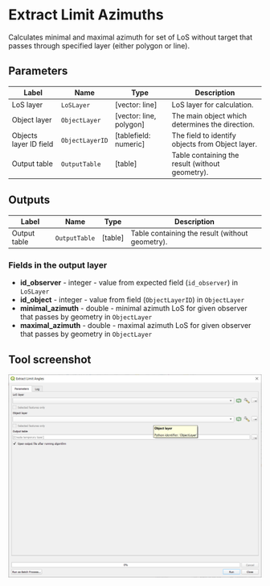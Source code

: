 # Extract Limit Azimuths

Calculates minimal and maximal azimuth for set of LoS without target that passes through specified layer (either polygon or line).

## Parameters

| Label | Name | Type | Description |
| --- | --- | --- | --- |
| LoS layer | `LoSLayer` | [vector: line] | LoS layer for calculation. |
| Object layer | `ObjectLayer` | [vector: line, polygon] | The main object which determines the direction. |
| Objects layer ID field | `ObjectLayerID` | [tablefield: numeric] | The field to identify objects from Object layer. |
| Output table | `OutputTable` | [table]  | Table containing the result (without geometry). |

## Outputs

| Label | Name | Type | Description |
| --- | --- | --- | --- |
| Output table | `OutputTable` | [table]  | Table containing the result (without geometry). |

### Fields in the output layer

* __id_observer__ - integer - value from expected field (`id_observer`) in `LoSLayer`
* __id_object__ - integer - value from field (`ObjectLayerID`) in `ObjectLayer`
* __minimal_azimuth__ - double - minimal azimuth LoS for given observer that passes by geometry in `ObjectLayer`
* __maximal_azimuth__ - double - maximal azimuth LoS for given observer that passes by geometry in `ObjectLayer`

## Tool screenshot

![Extract Limit Azimuths](../../images/tool_limit_angles_vector.png)
	